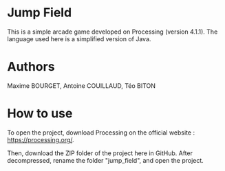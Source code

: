 # Jump Field

This is a simple arcade game developed on Processing (version 4.1.1).
The language used here is a simplified version of Java.

# Authors

Maxime BOURGET, Antoine COUILLAUD, Téo BITON

# How to use

To open the project, download Processing on the official website : https://processing.org/.

Then, download the ZIP folder of the project here in GitHub. After decompressed, rename the folder "jump_field", and open the project.
